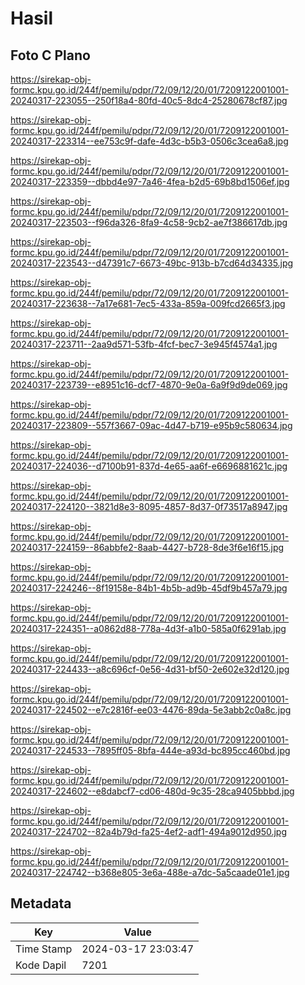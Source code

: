 # Hasil

## Foto C Plano

https://sirekap-obj-formc.kpu.go.id/244f/pemilu/pdpr/72/09/12/20/01/7209122001001-20240317-223055--250f18a4-80fd-40c5-8dc4-25280678cf87.jpg

https://sirekap-obj-formc.kpu.go.id/244f/pemilu/pdpr/72/09/12/20/01/7209122001001-20240317-223314--ee753c9f-dafe-4d3c-b5b3-0506c3cea6a8.jpg

https://sirekap-obj-formc.kpu.go.id/244f/pemilu/pdpr/72/09/12/20/01/7209122001001-20240317-223359--dbbd4e97-7a46-4fea-b2d5-69b8bd1506ef.jpg

https://sirekap-obj-formc.kpu.go.id/244f/pemilu/pdpr/72/09/12/20/01/7209122001001-20240317-223503--f96da326-8fa9-4c58-9cb2-ae7f386617db.jpg

https://sirekap-obj-formc.kpu.go.id/244f/pemilu/pdpr/72/09/12/20/01/7209122001001-20240317-223543--d47391c7-6673-49bc-913b-b7cd64d34335.jpg

https://sirekap-obj-formc.kpu.go.id/244f/pemilu/pdpr/72/09/12/20/01/7209122001001-20240317-223638--7a17e681-7ec5-433a-859a-009fcd2665f3.jpg

https://sirekap-obj-formc.kpu.go.id/244f/pemilu/pdpr/72/09/12/20/01/7209122001001-20240317-223711--2aa9d571-53fb-4fcf-bec7-3e945f4574a1.jpg

https://sirekap-obj-formc.kpu.go.id/244f/pemilu/pdpr/72/09/12/20/01/7209122001001-20240317-223739--e8951c16-dcf7-4870-9e0a-6a9f9d9de069.jpg

https://sirekap-obj-formc.kpu.go.id/244f/pemilu/pdpr/72/09/12/20/01/7209122001001-20240317-223809--557f3667-09ac-4d47-b719-e95b9c580634.jpg

https://sirekap-obj-formc.kpu.go.id/244f/pemilu/pdpr/72/09/12/20/01/7209122001001-20240317-224036--d7100b91-837d-4e65-aa6f-e6696881621c.jpg

https://sirekap-obj-formc.kpu.go.id/244f/pemilu/pdpr/72/09/12/20/01/7209122001001-20240317-224120--3821d8e3-8095-4857-8d37-0f73517a8947.jpg

https://sirekap-obj-formc.kpu.go.id/244f/pemilu/pdpr/72/09/12/20/01/7209122001001-20240317-224159--86abbfe2-8aab-4427-b728-8de3f6e16f15.jpg

https://sirekap-obj-formc.kpu.go.id/244f/pemilu/pdpr/72/09/12/20/01/7209122001001-20240317-224246--8f19158e-84b1-4b5b-ad9b-45df9b457a79.jpg

https://sirekap-obj-formc.kpu.go.id/244f/pemilu/pdpr/72/09/12/20/01/7209122001001-20240317-224351--a0862d88-778a-4d3f-a1b0-585a0f6291ab.jpg

https://sirekap-obj-formc.kpu.go.id/244f/pemilu/pdpr/72/09/12/20/01/7209122001001-20240317-224433--a8c696cf-0e56-4d31-bf50-2e602e32d120.jpg

https://sirekap-obj-formc.kpu.go.id/244f/pemilu/pdpr/72/09/12/20/01/7209122001001-20240317-224502--e7c2816f-ee03-4476-89da-5e3abb2c0a8c.jpg

https://sirekap-obj-formc.kpu.go.id/244f/pemilu/pdpr/72/09/12/20/01/7209122001001-20240317-224533--7895ff05-8bfa-444e-a93d-bc895cc460bd.jpg

https://sirekap-obj-formc.kpu.go.id/244f/pemilu/pdpr/72/09/12/20/01/7209122001001-20240317-224602--e8dabcf7-cd06-480d-9c35-28ca9405bbbd.jpg

https://sirekap-obj-formc.kpu.go.id/244f/pemilu/pdpr/72/09/12/20/01/7209122001001-20240317-224702--82a4b79d-fa25-4ef2-adf1-494a9012d950.jpg

https://sirekap-obj-formc.kpu.go.id/244f/pemilu/pdpr/72/09/12/20/01/7209122001001-20240317-224742--b368e805-3e6a-488e-a7dc-5a5caade01e1.jpg


## Metadata

| Key        | Value               |
| ---------- | ------------------- |
| Time Stamp | 2024-03-17 23:03:47 |
| Kode Dapil | 7201                |



